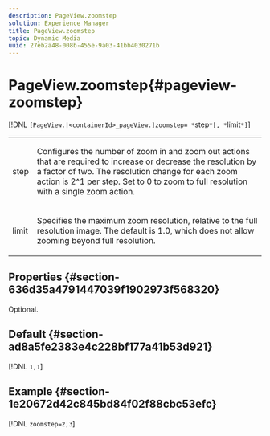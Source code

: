 ```yaml
---
description: PageView.zoomstep
solution: Experience Manager
title: PageView.zoomstep
topic: Dynamic Media
uuid: 27eb2a48-008b-455e-9a03-41bb4030271b
---
```


# PageView.zoomstep{#pageview-zoomstep}

  [!DNL `[PageView.|<containerId>_pageView.]zoomstep= *`step`*[, *`limit`*]`]

<table id="table_82C9252157DB41B5B98505855975D2F5"> 
 <tbody> 
  <tr> 
   <td colname="col1"> <p> <span class="codeph"><span class="varname"> step</span></span> </p> </td> 
   <td colname="col2"> <p> Configures the number of zoom in and zoom out actions that are required to increase or decrease the resolution by a factor of two. The resolution change for each zoom action is 2^1 per step. Set to <span class="codeph"> 0</span> to zoom to full resolution with a single zoom action. </p> </td> 
  </tr> 
  <tr> 
   <td colname="col1"> <p><span class="codeph"><span class="varname"> limit</span></span> </p> </td> 
   <td colname="col2"> <p> Specifies the maximum zoom resolution, relative to the full resolution image. The default is <span class="codeph"> 1.0</span>, which does not allow zooming beyond full resolution. </p> </td> 
  </tr> 
 </tbody> 
</table>

## Properties {#section-636d35a4791447039f1902973f568320}

Optional.

## Default {#section-ad8a5fe2383e4c228bf177a41b53d921}

[!DNL `1,1`]

## Example {#section-1e20672d42c845bd84f02f88cbc53efc}

[!DNL `zoomstep=2,3`] 
